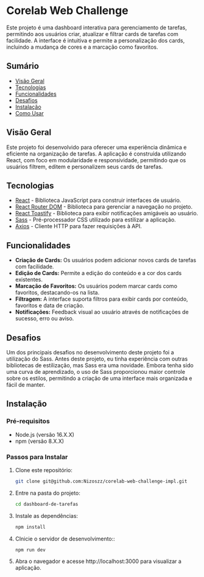 # Corelab Web Challenge

Este projeto é uma dashboard interativa para gerenciamento de tarefas, permitindo aos usuários criar, atualizar e filtrar cards de tarefas com facilidade. A interface é intuitiva e permite a personalização dos cards, incluindo a mudança de cores e a marcação como favoritos.

## Sumário

- [Visão Geral](#visão-geral)
- [Tecnologias](#tecnologias)
- [Funcionalidades](#funcionalidades)
- [Desafios](#desafios)
- [Instalação](#instalação)
- [Como Usar](#como-usar)

## Visão Geral

Este projeto foi desenvolvido para oferecer uma experiência dinâmica e eficiente na organização de tarefas. A aplicação é construída utilizando React, com foco em modularidade e responsividade, permitindo que os usuários filtrem, editem e personalizem seus cards de tarefas.

## Tecnologias

- [React](https://reactjs.org/) - Biblioteca JavaScript para construir interfaces de usuário.
- [React Router DOM](https://reactrouter.com/) - Biblioteca para gerenciar a navegação no projeto.
- [React Toastify](https://fkhadra.github.io/react-toastify/) - Biblioteca para exibir notificações amigáveis ao usuário.
- [Sass](https://sass-lang.com/) - Pré-processador CSS utilizado para estilizar a aplicação.
- [Axios](https://axios-http.com/) - Cliente HTTP para fazer requisições à API.

## Funcionalidades

- **Criação de Cards:** Os usuários podem adicionar novos cards de tarefas com facilidade.
- **Edição de Cards:** Permite a edição do conteúdo e a cor dos cards existentes.
- **Marcação de Favoritos:** Os usuários podem marcar cards como favoritos, destacando-os na lista.
- **Filtragem:** A interface suporta filtros para exibir cards por conteúdo, favoritos e data de criação.
- **Notificações:** Feedback visual ao usuário através de notificações de sucesso, erro ou aviso.

## Desafios

Um dos principais desafios no desenvolvimento deste projeto foi a utilização do Sass. Antes deste projeto, eu tinha experiência com outras bibliotecas de estilização, mas Sass era uma novidade. Embora tenha sido uma curva de aprendizado, o uso de Sass proporcionou maior controle sobre os estilos, permitindo a criação de uma interface mais organizada e fácil de manter.

## Instalação

### Pré-requisitos

- Node.js (versão 16.X.X)
- npm (versão 8.X.X)

### Passos para Instalar

1. Clone este repositório:

   ```bash
   git clone git@github.com:Nizoszz/corelab-web-challenge-impl.git
   ```

2. Entre na pasta do projeto:
   ```bash
   cd dashboard-de-tarefas
   ```

3. Instale as dependências:

   ```bash
   npm install
   ```

4. CInicie o servidor de desenvolvimento::
   ```bash
   npm run dev
   ```
5. Abra o navegador e acesse http://localhost:3000 para visualizar a aplicação.
